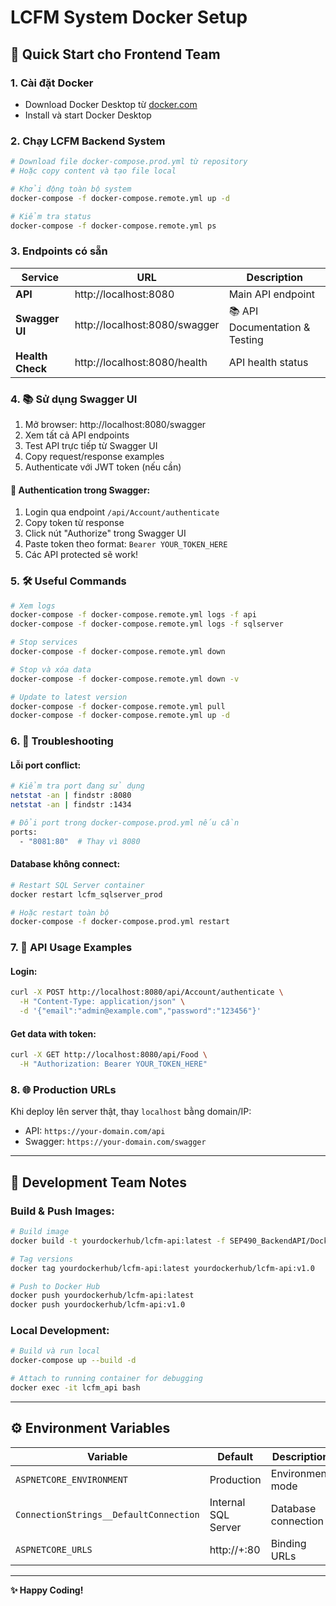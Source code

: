 # LCFM System Docker Setup

## 🚀 Quick Start cho Frontend Team

### 1. Cài đặt Docker
- Download Docker Desktop từ [docker.com](https://www.docker.com/products/docker-desktop/)
- Install và start Docker Desktop

### 2. Chạy LCFM Backend System

```bash
# Download file docker-compose.prod.yml từ repository
# Hoặc copy content và tạo file local

# Khởi động toàn bộ system
docker-compose -f docker-compose.remote.yml up -d

# Kiểm tra status
docker-compose -f docker-compose.remote.yml ps
```

### 3. Endpoints có sẵn

| Service | URL | Description |
|---------|-----|-------------|
| **API** | http://localhost:8080 | Main API endpoint |
| **Swagger UI** | http://localhost:8080/swagger | 📚 API Documentation & Testing |
| **Health Check** | http://localhost:8080/health | API health status |

### 4. 📚 Sử dụng Swagger UI

1. Mở browser: http://localhost:8080/swagger
2. Xem tất cả API endpoints
3. Test API trực tiếp từ Swagger UI
4. Copy request/response examples
5. Authenticate với JWT token (nếu cần)

#### 🔐 Authentication trong Swagger:
1. Login qua endpoint `/api/Account/authenticate`
2. Copy token từ response
3. Click nút "Authorize" trong Swagger UI
4. Paste token theo format: `Bearer YOUR_TOKEN_HERE`
5. Các API protected sẽ work!

### 5. 🛠 Useful Commands

```bash
# Xem logs
docker-compose -f docker-compose.remote.yml logs -f api
docker-compose -f docker-compose.remote.yml logs -f sqlserver

# Stop services
docker-compose -f docker-compose.remote.yml down

# Stop và xóa data
docker-compose -f docker-compose.remote.yml down -v

# Update to latest version
docker-compose -f docker-compose.remote.yml pull
docker-compose -f docker-compose.remote.yml up -d
```

### 6. 🔧 Troubleshooting

#### Lỗi port conflict:
```bash
# Kiểm tra port đang sử dụng
netstat -an | findstr :8080
netstat -an | findstr :1434

# Đổi port trong docker-compose.prod.yml nếu cần
ports:
  - "8081:80"  # Thay vì 8080
```

#### Database không connect:
```bash
# Restart SQL Server container
docker restart lcfm_sqlserver_prod

# Hoặc restart toàn bộ
docker-compose -f docker-compose.prod.yml restart
```

### 7. 📖 API Usage Examples

#### Login:
```bash
curl -X POST http://localhost:8080/api/Account/authenticate \
  -H "Content-Type: application/json" \
  -d '{"email":"admin@example.com","password":"123456"}'
```

#### Get data with token:
```bash
curl -X GET http://localhost:8080/api/Food \
  -H "Authorization: Bearer YOUR_TOKEN_HERE"
```

### 8. 🌐 Production URLs

Khi deploy lên server thật, thay `localhost` bằng domain/IP:
- API: `https://your-domain.com/api`
- Swagger: `https://your-domain.com/swagger`

---

## 🔄 Development Team Notes

### Build & Push Images:
```bash
# Build image
docker build -t yourdockerhub/lcfm-api:latest -f SEP490_BackendAPI/Dockerfile .

# Tag versions
docker tag yourdockerhub/lcfm-api:latest yourdockerhub/lcfm-api:v1.0

# Push to Docker Hub
docker push yourdockerhub/lcfm-api:latest
docker push yourdockerhub/lcfm-api:v1.0
```

### Local Development:
```bash
# Build và run local
docker-compose up --build -d

# Attach to running container for debugging
docker exec -it lcfm_api bash
```

---

## ⚙️ Environment Variables

| Variable | Default | Description |
|----------|---------|-------------|
| `ASPNETCORE_ENVIRONMENT` | Production | Environment mode |
| `ConnectionStrings__DefaultConnection` | Internal SQL Server | Database connection |
| `ASPNETCORE_URLS` | http://+:80 | Binding URLs |

---

**✨ Happy Coding!** 